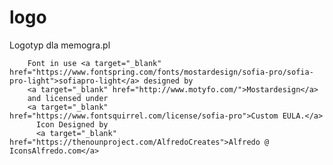 # logo
Logotyp dla memogra.pl



        Font in use <a target="_blank" href="https://www.fontspring.com/fonts/mostardesign/sofia-pro/sofia-pro-light">sofiapro-light</a> designed by
        <a target="_blank" href="http://www.motyfo.com/">Mostardesign</a>
        and licensed under
        <a target="_blank" href="https://www.fontsquirrel.com/license/sofia-pro">Custom EULA.</a>
          Icon Designed by
          <a target="_blank" href="https://thenounproject.com/AlfredoCreates">Alfredo @ IconsAlfredo.com</a>
          
          
